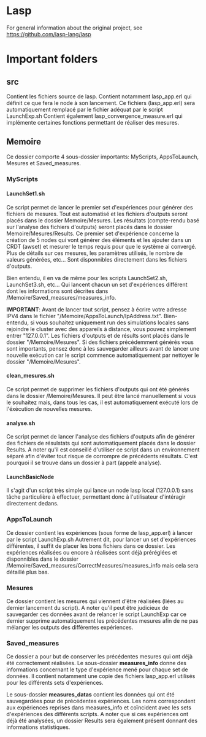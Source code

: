 Lasp
=======================================================

For general information about the original project, see https://github.com/lasp-lang/lasp


# Important folders

## src
Contient les fichiers source de lasp.
Contient notamment lasp_app.erl qui définit ce que fera le node à son lancement.
Ce fichiers (lasp_app.erl) sera automatiquement remplacé par le fichier adéquat par le script LaunchExp.sh
Contient également lasp_convergence_measure.erl qui implémente certaines fonctions permettant de réaliser des mesures.

## Memoire
Ce dossier comporte 4 sous-dossier importants: MyScripts, AppsToLaunch, Mesures et Saved_measures.

### MyScripts

#### LaunchSet1.sh
Ce script permet de lancer le premier set d'expériences pour générer des fichiers de mesures.
Tout est automatisé et les fichiers d'outputs seront placés dans le dossier Memoire/Mesures. Les résultats (compte-rendu basé sur l'analyse des fichiers d'outputs) seront placés dans le dossier Memoire/Mesures/Results.
Ce premier set d'expérience concerne la création de 5 nodes qui vont générer des éléments et les ajouter dans un CRDT (awset) et mesurer le temps requis pour que le système ai convergé.
Plus de détails sur ces mesures, les paramètres utilisés, le nombre de valeurs générées, etc... Sont disponnibles directement dans les fichiers d'outputs.

Bien entendu, il en va de même pour les scripts LaunchSet2.sh, LaunchSet3.sh, etc... Qui lancent chacun un set d'expériences différent dont les informations sont décrites dans /Memoire/Saved_measures/measures_info. 


**IMPORTANT**: 
Avant de lancer tout script, pensez à écrire votre adresse IPV4 dans le fichier "/Memoire/AppsToLaunch/IpAddress.txt". Bien-entendu, si vous souhaitez uniquement run des simulations locales sans rejoindre le cluster avec des appareils à distance, vous pouvez simplement entrer "127.0.0.1".
 Les fichiers d'outputs et de résults sont placés dans le dossier "/Memoire/Mesures". Si des fichiers précédemment générés vous sont importants, pensez donc à les sauvegarder ailleurs avant de lancer une nouvelle exécution car le script commence automatiquement par nettoyer le dossier "/Memoire/Mesures". 


#### clean_mesures.sh
Ce script permet de supprimer les fichiers d'outputs qui ont été générés dans le dossier /Memoire/Mesures.
Il peut être lancé manuellement si vous le souhaitez mais, dans tous les cas, il est automatiquement exécuté lors de l'éxécution de nouvelles mesures.

#### analyse.sh
Ce script permet de lancer l'analyse des fichiers d'outputs afin de générer des fichiers de résulstats qui sont automatiquement placés dans le dossier Results.
A noter qu'il est conseillé d'utiliser ce script dans un environnement séparé afin d'éviter tout risque de corrompre de précédents résultats. C'est pourquoi il se trouve dans un dossier à part (appelé analyse).

#### LaunchBasicNode
Il s'agit d'un script très simple qui lance un node lasp local (127.0.0.1) sans tâche particulière à effectuer, permettant donc à l'utilisateur d'intéragir directement dedans.

### AppsToLaunch
Ce dossier contient les expériences (sous forme de lasp_app.erl) à lancer par le script LaunchExp.sh
Autrement dit, pour lancer un set d'expériences différentes, il suffit de placer les bons fichiers dans ce dossier.
Les expériences réalisées ou encore à réalisées sont déjà préréglées et disponnibles dans le dossier /Memoire/Saved_measures/CorrectMeasures/measures_info mais cela sera détaillé plus bas.

### Mesures
Ce dossier contient les mesures qui viennent d'être réalisées (liées au dernier lancement du script).
A noter qu'il peut être judicieux de sauvegarder ces données avant de relancer le script LaunchExp car ce dernier supprime automatiquement les précédentes mesures afin de ne pas mélanger les outputs des différentes expériences.

### Saved_measures
Ce dossier a pour but de conserver les précédentes mesures qui ont déjà été correctement réalisées.
Le sous-dossier **measures_info** donne des informations concernant le type d'expérience mené pour chaque set de données. Il contient notamment une copie des fichiers lasp_app.erl utilisés pour les différents sets d'expériences.

Le sous-dossier **measures_datas** contient les données qui ont été sauvegardées pour de précédentes expériences. Les noms correspondent aux expériences reprises dans measures_info et coïncident avec les sets d'expériences des différents scripts. A noter que si ces expériences ont déjà été analysées, un dossier Results sera également présent donnant des informations statistiques.

